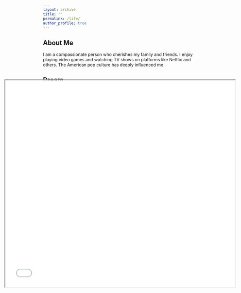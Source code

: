 ```yaml
---
layout: archive
title: ""
permalink: /life/
author_profile: true
---
```




## About Me

I am a compassionate person who cherishes my family and friends. I enjoy playing video games and watching TV shows on platforms like Netflix and others. The American pop culture has deeply influenced me.



## Dream

I have always had a passion for architecture, and from a young age, my dream was to become an architect. This dream was initially sparked by playing the game *Minecraft*, where I would design and build everything from medieval castles to Gothic churches. I am a romantic person in some ways.

<div style="position: relative; padding: 45% 5%;">
    <iframe style="position: absolute; width: 100%; height: 100%; left: 0; top: 0; transform: scale(1.5)" src="../plugs/photo_album2/index.html" frameborder="1" scrolling="yes" width="320" height="240"></iframe>
</div>



## Fa
